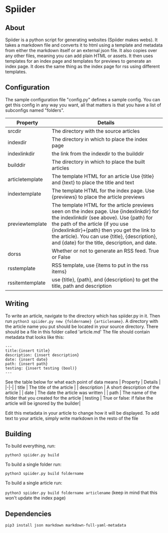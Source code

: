 # Spiider

## About
Spiider is a python script for generating websites (Spiider makes webs). It takes a markdown file and converts it to html using a template and metadata from either the markdown itself or an external json file. It also copies over any other files, meaning you can add plain HTML or assets. It then uses templates for an index page and templates for previews to generate an index page. It does the same thing as the index page for rss using different templates.

## Configuration
The sample configuration file "config.py" defines a sample config. You can get this config in any way you want, all that matters is that you have a list of subconfigs named "folders".

|   Property  |   Details   |
|-------------|-------------|
| srcdir | The directory with the source articles |
| indexdir | The directory in which to place the index page |
| indexlinkdir | the link from the indexdir to the builddir |
| builddir | The directory in which to place the built articles |
| articletemplate | The template HTML for an article Use {title} and {text} to place the title and text |
| indextemplate | The template HTML for the index page. Use {previews} to place the article previews |
| previewtemplate | The template HTML for the article previews seen on the index page. Use {indexlinkdir} for the indexlinkdir (see above). Use {path} for the path of the article (if you use {indexlinkdir}+{path} then you get the link to the article). You can use {title}, {description}, and {date} for the title, description, and date.|
| dorss | Whether or not to generate an RSS feed. True or False |
| rsstemplate | RSS template, use {items to put in the rss items}|
| rssitemtemplate | use {title}, {path}, and {description} to get the title, path and description |

## Writing
To write an article, navigate to the directory which has spiider.py in it. Then run `python3 spiider.py new {foldername} {articlename}`. A directory with the article name you put should be located in your source directory. There should be a file in this folder called 'article.md' The file should contain metadata that looks like this:
```
---
title:{insert title}
description: {insert description}
date: {insert date}
path: {insert path}
testing: {insert testing (bool)}
---
```
See the table below for what each point of data means
| Property | Details |
|-|-|
| title | The title of the article |
| description | A short description of the article |
| date | The date the article was written |
| path | The name of the folder that you created for the article
| testing | True or false: if false the article will be ignored by the builder|

Edit this metadata in your article to change how it will be displayed.
To add text to your article, simply write markdown in the resto of the file

## Building

To build everything, run:

`python3 spiider.py build`

To build a single folder run:

`python3 spiider.py build foldername`

To build a single article run:

`python3 spiider.py build foldername articlename`
(keep in mind that this won't update the index page)
## Dependencies

`
pip3 install json markdown markdown-full-yaml-metadata
`
